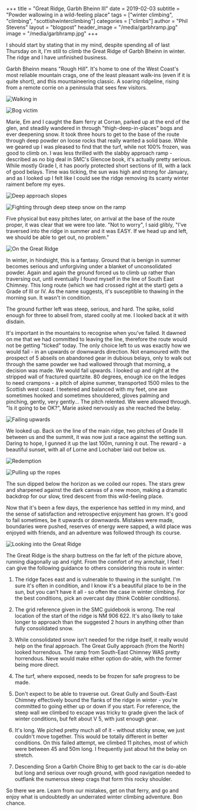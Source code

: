 +++
title = "Great Ridge, Garbh Bheinn III"
date = 2019-02-03
subtitle = "Powder wallowing in a wild-feeling place"
tags = ["winter climbing", "climbing", "scottishwinterclimbing"]
categories = ["climbs"]
author = "Phil Stevens"
layout = "blogpost"
header_image = "/media/garbhramp.jpg"
image = "/media/garbhramp.jpg"
+++

I should start by stating that in my mind, despite spending all of last Thursday on it, I'm still to climb the Great Ridge of Garbh Bheinn in winter. The ridge and I have unfinished business.

Garbh Bheinn means "Rough Hill". It's home to one of the West Coast's most reliable mountain crags, one of the least pleasant walk-ins (even if it is quite short), and this mountaineering classic. A soaring ridgeline, rising from a remote corrie on a peninsula that sees few visitors.

![Walking in](/media/garbhwander.jpg#center)

![Bog victim](/media/garbhbog.jpg#center)

Marie, Em and I caught the 8am ferry at Corran, parked up at the end of the glen, and steadily wandered in through "thigh-deep-in-places" bogs and ever deepening snow. It took three hours to get to the base of the route through deep powder on loose rocks that really wanted a solid base. While we geared up I was pleased to find that the turf, while not 100% frozen, was good to climb on. I was less thrilled with the slabby approach ramp - described as no big deal in SMC's Glencoe book, it's actually pretty serious. While mostly Grade I, it has poorly protected short sections of III, with a lack of good belays. Time was ticking, the sun was high and strong for January, and as I looked up I felt like I could see the ridge removing its scanty winter raiment before my eyes.

![Deep approach slopes](/media/garbhapproach.jpg#center)

![Fighting through deep steep snow on the ramp](/media/garbhramp.jpg#center)

Five physical but easy pitches later, on arrival at the base of the route proper, it was clear that we were too late. "Not to worry", I said glibly, "I've traversed into the ridge in summer and it was EASY. If we head up and left, we should be able to get out, no problem."

![On the Great Ridge](/media/garbhridge.jpg#center)

In winter, in hindsight, this is a fantasy. Ground that is benign in summer becomes serious and unforgiving under a blanket of unconsolidated powder. Again and again the ground forced us to climb up rather than traversing out, until eventually I found myself in the line of South East Chimney. This long route (which we had crossed right at the start) gets a Grade of III or IV. As the name suggests, it's susceptible to thawing in the morning sun. It wasn't in condition. 

The ground further left was steep, serious, and hard. The spike, solid enough for three to abseil from, stared coolly at me. I looked back at it with disdain.

It's important in the mountains to recognise when you've failed. It dawned on me that we had committed to leaving the line, therefore the route would not be getting "ticked" today. The only choice left to us was exactly how we would fail - in an upwards or downwards direction. Not enamoured with the prospect of 5 abseils on abandoned gear in dubious belays, only to walk out through the same powder we had wallowed through that morning, a decision was made. We would fail upwards. I looked up and right at the stripped wall of fractured quartzite. 80 degrees, enough ice on the ledges to need crampons - a pitch of alpine summer, transported 1500 miles to the Scottish west coast. I teetered and balanced with my feet, one axe sometimes hooked and sometimes shouldered, gloves palming and pinching, gently, very gently... The pitch relented. We were allowed through. "Is it going to be OK?", Marie asked nervously as she reached the belay. 

![Failing upwards](/media/garbhmixed.jpg#center)

We looked up. Back on the line of the main ridge, two pitches of Grade III between us and the summit, it was now just a race against the setting sun. Daring to hope, I gunned it up the last 100m, running it out. The reward - a beautiful sunset, with all of Lorne and Lochaber laid out below us.

![Redemption](/media/garbhsummit.jpg#center)

![Pulling up the ropes](/media/garbhworking.jpg#center)

The sun dipped below the horizon as we coiled our ropes. The stars grew and sharpened against the dark canvas of a new moon, making a dramatic backdrop for our slow, tired descent from this wild-feeling place.

Now that it's been a few days, the experience has settled in my mind, and the sense of satisfaction and retrospective enjoyment has grown. It's good to fail sometimes, be it upwards or downwards. Mistakes were made, boundaries were pushed, reserves of energy were sapped, a wild place was enjoyed with friends, and an adventure was followed through its course. 

![Looking into the Great Ridge](/media/garbhview.jpg#center)

The Great Ridge is the sharp buttress on the far left of the picture above, running diagonally up and right. From the comfort of my armchair, I feel I can give the following guidance to others considering this route in winter:

1) The ridge faces east and is vulnerable to thawing in the sunlight. I'm sure it's often in condition, and I know it's a beautiful place to be in the sun, but you can't have it all - so often the case in winter climbing. For the best conditions, pick an overcast day (think Cobbler conditions).

2) The grid reference given in the SMC guidebook is wrong. The real location of the start of the ridge is NM 906 622. It's also likely to take longer to approach than the suggested 2 hours in anything other than fully consolidated snow.

3) While consolidated snow isn't needed for the ridge itself, it really would help on the final approach. The Great Gully approach (from the North) looked horrendous. The ramp from South-East Chimney WAS pretty horrendous. Neve would make either option do-able, with the former being more direct.

4) The turf, where exposed, needs to be frozen for safe progress to be made.

5) Don't expect to be able to traverse out. Great Gully and South-East Chimney effectively bound the flanks of the ridge in winter - you're committed to going either up or down if you start. For reference, the steep wall we climbed to escape was tricky to grade given the lack of winter conditions, but felt about V 5, with just enough gear.

6) It's long. We piched pretty much all of it - without sticky snow, we just couldn't move together. This would be totally different in better conditions. On this failed attempt, we climbed 11 pitches, most of which were between 45 and 50m long. I frequently just about hit the belay on stretch.

7) Descending Sron a Garbh Choire Bhig to get back to the car is do-able but long and serious over rough ground, with good navigation needed to outflank the numerous steep crags that form this rocky shoulder.

So there we are. Learn from our mistakes, get on that ferry, and go and enjoy what is undoubtedly an underrated winter climbing adventure. Bon chance.
